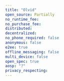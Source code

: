 ```yaml
---
title: "Olvid"
open_source: Partially
no_runtime_fee:
no_purchase_fee:
distributed: 
decentralized: 
no_phone_required: false
anonymous: false
e2ee: true
offline_messaging: false
multi_device: false
open_spec: true
aosp: "?"
privacy_respecting:
---
```

